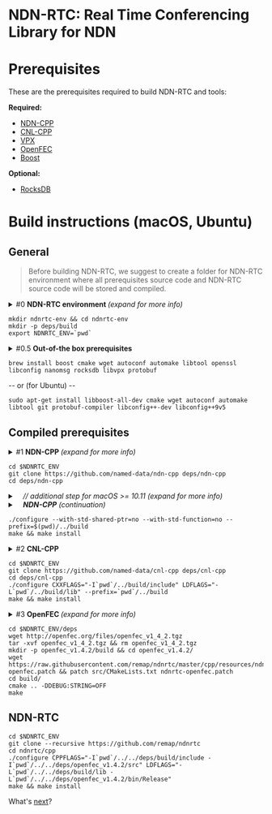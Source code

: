 NDN-RTC: Real Time Conferencing Library for NDN
==

Prerequisites
==
These are the prerequisites required to build NDN-RTC and tools:

**Required:**
* [NDN-CPP](https://github.com/named-data/ndn-cpp)
* [CNL-CPP](https://github.com/named-data/cnl-cpp)
* [VPX](https://github.com/webmproject/libvpx)
* [OpenFEC](http://openfec.org/downloads.html)
* [Boost](http://www.boost.org/users/download/)

**Optional:**
* [RocksDB](https://rocksdb.org/)

# Build instructions (macOS, Ubuntu)
## General

> Before building NDN-RTC, we suggest to create a folder for NDN-RTC environment where all prerequisites source code and NDN-RTC source code will be stored and compiled.

<details>
  <summary>#0 <b>NDN-RTC environment </b><i>(expand for more info)</i></summary>

  > Eventually, your `ndnrtc-env` should look like this:
  > `ndnrtc-env/`
  >
  > - &emsp; `deps/build/`
  > - &emsp; `deps/cnl-cpp/`
  > - &emsp; `deps/ndn-cpp/`
  > - &emsp; `deps/openfec_v1.4.2/`
  > - &emsp; `ndnrtc/`
</details>

```Shell
mkdir ndnrtc-env && cd ndnrtc-env
mkdir -p deps/build
export NDNRTC_ENV=`pwd`
```

<details>
  <summary>#0.5 <b>Out-of-the box prerequisites</b></summary>

  > These are required prerequisites which can be installed using [`homebrew`](https://brew.sh/) (macOS) or `apt-get` (Ubuntu).

</details>

```Shell
brew install boost cmake wget autoconf automake libtool openssl libconfig nanomsg rocksdb libvpx protobuf
```

-- or (for Ubuntu) --

```Shell
sudo apt-get install libboost-all-dev cmake wget autoconf automake libtool git protobuf-compiler libconfig++-dev libconfig++9v5
```

## Compiled prerequisites

<details>
  <summary>#1 <b>NDN-CPP </b><i>(expand for more info)</i></summary>

  > NDN-RTC uses Boost shared pointers. As NDN-RTC highly relies on NDN-CPP, types of shared pointers used in NDN-CPP and NDN-RTC should be the same.
  > In order to build NDN-CPP with boost shared pointers it's not enough to install them on the system, as NDN-CPP gives priority to `std::shared_ptr` by default.

</details>

```Shell
cd $NDNRTC_ENV
git clone https://github.com/named-data/ndn-cpp deps/ndn-cpp
cd deps/ndn-cpp
```

<details>
  <summary>&emsp;<i>// additional step for macOS >= 10.11 (expand for more info)</i></summary>

   > Depending on your system configuration, you may need to add header and library search paths to your NDN-CPP configuration using `ADD_CFLAGS`, `ADD_CXXFLAGS` and `ADD_LDFLAGS` (create [`config.site`](https://www.gnu.org/software/automake/manual/html_node/config_002esite.html) for that).
   > For macOS 10.11 (El Capitan), `openssl` library is no longer a default, thus one needs to provide paths, such as:
   >
   ```Shell
   mkdir -p ../build/share
   echo ADD_CFLAGS="-I/usr/local/opt/openssl/include" > ../build/share/config.site
   echo ADD_CXXFLAGS="-I/usr/local/opt/openssl/include" >> ../build/share/config.site
   echo ADD_LDFLAGS="-L/usr/local/opt/openssl/lib" >> ../build/share/config.site
   ```
</details>

<details>
  <summary>&emsp;<i><b>NDN-CPP</b> (continuation)</i></summary>

  > Nothing's here :grin:
</details>

```Shell
./configure --with-std-shared-ptr=no --with-std-function=no --prefix=$(pwd)/../build
make && make install
```

<details>
  <summary>#2 <b>CNL-CPP</b></summary>

  > Nothing's here :grin:
</details>

```Shell
cd $NDNRTC_ENV
git clone https://github.com/named-data/cnl-cpp deps/cnl-cpp
cd deps/cnl-cpp
./configure CXXFLAGS="-I`pwd`/../build/include" LDFLAGS="-L`pwd`/../build/lib" --prefix=`pwd`/../build
make && make install
```

<details>
  <summary>#3 <b>OpenFEC </b><i>(expand for more info)</i></summary>

   > To build OpenFEC, few edits need to be made for **src/CMakeLists.txt** file (applied as [ndnrtc-openfec.patch](https://raw.githubusercontent.com/remap/ndnrtc/master/cpp/resources/ndnrtc-openfec.patch) in instructions below):
   >
   > 1. Change line `add_library(openfec SHARED ${openfec_sources})` to `add_library(openfec STATIC ${openfec_sources})`
   > 2. Change line `target_link_libraries(openfec pthread IL)` to `target_link_libraries(openfec pthread)`
   > 3. Add line `set(CMAKE_C_FLAGS "-fPIC")`

</details>

```Shell
cd $NDNRTC_ENV/deps
wget http://openfec.org/files/openfec_v1_4_2.tgz
tar -xvf openfec_v1_4_2.tgz && rm openfec_v1_4_2.tgz
mkdir -p openfec_v1.4.2/build && cd openfec_v1.4.2/
wget https://raw.githubusercontent.com/remap/ndnrtc/master/cpp/resources/ndnrtc-openfec.patch && patch src/CMakeLists.txt ndnrtc-openfec.patch
cd build/
cmake .. -DDEBUG:STRING=OFF
make
```

## NDN-RTC
```Shell
cd $NDNRTC_ENV
git clone --recursive https://github.com/remap/ndnrtc
cd ndnrtc/cpp
./configure CPPFLAGS="-I`pwd`/../../deps/build/include -I`pwd`/../../deps/openfec_v1.4.2/src" LDFLAGS="-L`pwd`/../../deps/build/lib -L`pwd`/../../deps/openfec_v1.4.2/bin/Release"
make && make install
```

What's [next](#tbd)?
